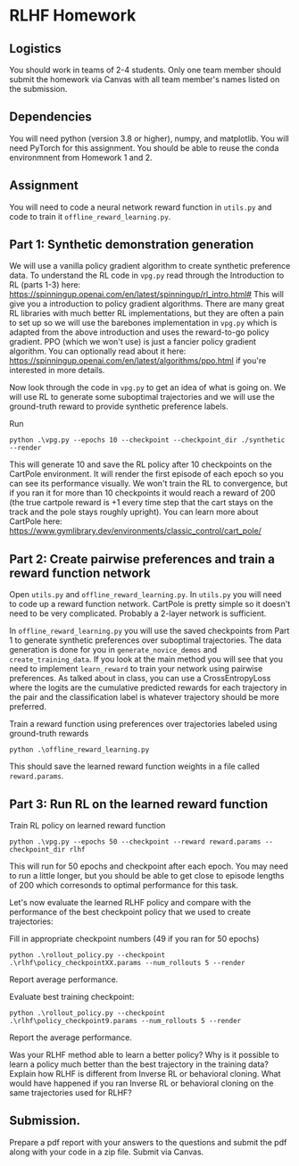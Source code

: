 # RLHF Homework

## Logistics

You should work in teams of 2-4 students. Only one team member should submit the homework via Canvas with all team member's names listed on the submission.

## Dependencies

You will need python (version 3.8 or higher), numpy, and matplotlib. You will need PyTorch for this assignment.
You should be able to reuse the conda environmnent from Homework 1 and 2.

## Assignment

You will need to code a neural network reward function in `utils.py` and code to train it `offline_reward_learning.py`.

## Part 1: Synthetic demonstration generation

We will use a vanilla policy gradient algorithm to create synthetic preference data. To understand the RL code in `vpg.py` read through the Introduction to RL (parts 1-3) here: https://spinningup.openai.com/en/latest/spinningup/rl_intro.html#
This will give you a introduction to policy gradient algorithms. There are many great RL libraries with much better RL implementations, but they are often a pain to set up so we will use the barebones implementation in `vpg.py` which is adapted from the above introduction and uses the reward-to-go policy gradient. PPO (which we won't use) is just a fancier policy gradient algorithm. You can optionally read about it here: https://spinningup.openai.com/en/latest/algorithms/ppo.html if you're interested in more details.

Now look through the code in `vpg.py` to get an idea of what is going on. We will use RL to generate some suboptimal trajectories and we will use the ground-truth reward to provide synthetic preference labels.

Run

```
python .\vpg.py --epochs 10 --checkpoint --checkpoint_dir ./synthetic --render
```

This will generate 10 and save the RL policy after 10 checkpoints on the CartPole environment. It will render the first episode of each epoch so you can see its performance visually. We won't train the RL to convergence, but if you ran it for more than 10 checkpoints it would reach a reward of 200 (the true cartpole reward is +1 every time step that the cart stays on the track and the pole stays roughly upright). You can learn more about CartPole here: https://www.gymlibrary.dev/environments/classic_control/cart_pole/

## Part 2: Create pairwise preferences and train a reward function network

Open `utils.py` and `offline_reward_learning.py`.
In `utils.py` you will need to code up a reward function network. CartPole is pretty simple so it doesn't need to be very complicated. Probably a 2-layer network is sufficient.

In `offline_reward_learning.py` you will use the saved checkpoints from Part 1 to generate synthetic preferences over suboptimal trajectories. The data generation is done for you in `generate_novice_demos` and `create_training_data`. If you look at the main method you will see that you need to implement `learn_reward` to train your network using pairwise preferences. As talked about in class, you can use a CrossEntropyLoss where the logits are the cumulative predicted rewards for each trajectory in the pair and the classification label is whatever trajectory should be more preferred.

Train a reward function using preferences over trajectories labeled using ground-truth rewards

```
python .\offline_reward_learning.py
```

This should save the learned reward function weights in a file called `reward.params`.

## Part 3: Run RL on the learned reward function

Train RL policy on learned reward function

```
python .\vpg.py --epochs 50 --checkpoint --reward reward.params --checkpoint_dir rlhf
```

This will run for 50 epochs and checkpoint after each epoch. You may need to run a little longer, but you should be able to get close to episode lengths of 200 which corresonds to optimal performance for this task.

Let's now evaluate the learned RLHF policy and compare with the performance of the best checkpoint policy that we used to create trajectories:

Fill in appropriate checkpoint numbers (49 if you ran for 50 epochs)

```
python .\rollout_policy.py --checkpoint .\rlhf\policy_checkpointXX.params --num_rollouts 5 --render
```

Report average performance.

Evaluate best training checkpoint:

```
python .\rollout_policy.py --checkpoint .\rlhf\policy_checkpoint9.params --num_rollouts 5 --render
```

Report the average performance.

Was your RLHF method able to learn a better policy? Why is it possible to learn a policy much better than the best trajectory in the training data?
Explain how RLHF is different from Inverse RL or behavioral cloning. What would have happened if you ran Inverse RL or behavioral cloning on the same trajectories used for RLHF?

## Submission.

Prepare a pdf report with your answers to the questions and submit the pdf along with your code in a zip file. Submit via Canvas.

